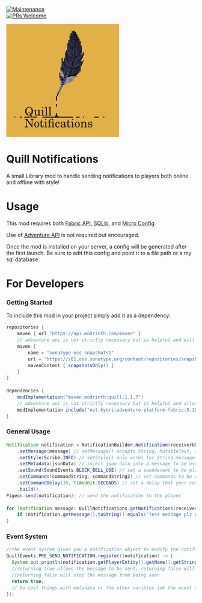 [![Maintenance](https://img.shields.io/badge/Maintained%3F-yes-green.svg)](https://GitHub.com/Naereen/StrapDown.js/graphs/commit-activity)\
[![PRs Welcome](https://img.shields.io/badge/PRs-welcome-brightgreen.svg?style=flat-square)](http://makeapullrequest.com)

<img src="https://raw.githubusercontent.com/ElectroBrine/QuillNotifications/master/src/main/resources/icon.png" width="300" height="300" alt="">

# Quill Notifications
A small Library mod to handle sending notifications to players both online and offline with style!

# Usage
This mod requires both [Fabric API](https://modrinth.com/mod/fabric-api), [SQLib](https://modrinth.com/mod/sqlib), and [Micro Config](https://github.com/SilverAndro/Microconfig).

Use of [Adventure API](https://docs.advntr.dev/index.html) is not required but encouraged.

Once the mod is installed on your server, a config will be generated after the first launch. Be sure to edit this config and point it to a file path or a my sql database.

# For Developers

### Getting Started
To include this mod in your project simply add it as a dependency:
``` gradle
repositories {
    maven { url "https://api.modrinth.com/maven" }
    // adventure api is not strictly necessary but is helpful and will allow you to use Component messages
    maven {
        name = "sonatype-oss-snapshots1"
        url = "https://s01.oss.sonatype.org/content/repositories/snapshots/"
        mavenContent { snapshotsOnly() }
    }
}

dependencies {
    modImplementation("maven.modrinth:quill:1.1.7")
    // adventure api is not strictly necessary but is helpful and allow you to use Component messages
    modImplementation include("net.kyori:adventure-platform-fabric:5.10.0")
}
```

### General Usage
``` java
Notification notification = NotificationBuilder.Notification(receiverUUID) // Initalize a new notification to be sent
    .setMessage(message) // setMessage() accepts String, MutableText, or Component variables (note that the notification will only save the last message set)
    .setStyle(Scribe.INFO) // setStyle() only works for String messages
    .setMetadata(jsonData) // inject json data into a message to be used with the event system
    .setSound(SoundEvents.BLOCK_BELL_USE) // set a soundevent to be played when notification is received
    .setCommands(commandString, commandString2) // set commands to be run when the notification is received
    .setCommandDelay(10, TimeUnit.SECONDS) // set a delay that your commands will delayed for after the notification is sent (you can also pass in just a number for the ammount of millies to delay by)
    .build();
Pigeon.send(notification); // send the notification to the player

for (Notification message: QuillNotifications.getNotifications(receiverUUID)) { // get all pending notifications for a player (notifications are in order of oldest to newest)
    if (notification.getMessage().toString().equals("Test message plz delete")) message.cancel() // cancel a notification before it gets sent to the player
}
```

### Event System
``` java
//the event system gives you a notification object to modify the notification data before it gets sent
QuillEvents.PRE_SEND_NOTIFICATION.register((notification) -> {
  System.out.println(notification.getPlayerEntity().getName().getString());
  //returning true allows the message to be sent, returning false will stop the
  //returning false will stop the message from being seen
  return true;
  // Do cool things with metadata or the other varibles idk the event system is your oyster.
});
```